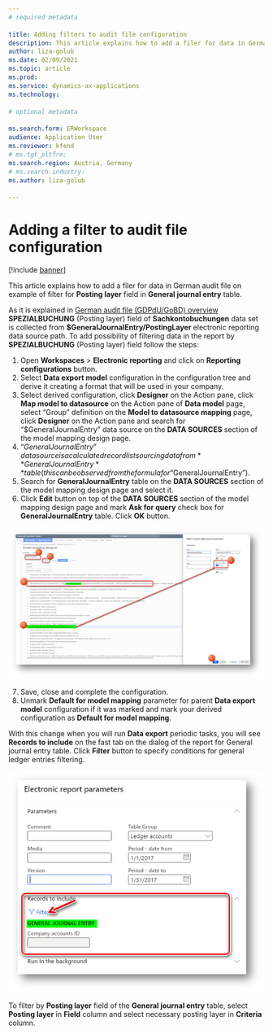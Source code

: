 ```yaml
---
# required metadata

title: Adding filters to audit file configuration
description: This article explains how to add a filer for data in German audit file on example of filter for Posting layer field in general ledger transactions data.
author: liza-golub
ms.date: 02/09/2021
ms.topic: article
ms.prod: 
ms.service: dynamics-ax-applications
ms.technology: 

# optional metadata

ms.search.form: ERWorkspace
audience: Application User
ms.reviewer: kfend
# ms.tgt_pltfrm: 
ms.search.region: Austria, Germany
# ms.search.industry: 
ms.author: liza-golub

---
```


# Adding a filter to audit file configuration

[!include [banner](../includes/banner.md)]

This article explains how to add a filer for data in German audit file on example of filter for **Posting layer** field in **General journal entry** table.

As it is explained in [German audit file (GDPdU/GoBD) overview](https://docs.microsoft.com/en-us/dynamics365/finance/localizations/emea-deu-gdpdu-audit-data-export#sachkontobuchungen) **SPEZIALBUCHUNG** (Posting layer) field of **Sachkontobuchungen** data set is collected from **$GeneralJournalEntry/PostingLayer** electronic reporting data source path. To add possibility of filtering data in the report by **SPEZIALBUCHUNG** (Posting layer) field follow the steps:

1.	Open **Workspaces** > **Electronic reporting** and click on **Reporting configurations** button.
2.	Select **Data export model** configuration in the configuration tree and derive it creating a format that will be used in your company.
3.	Select derived configuration, click **Designer** on the Action pane, click **Map model to datasource** on the Action pane of **Data model** page, select “Group” definition on the **Model to datasource mapping** page, click **Designer** on the Action pane and search for “$GeneralJournalEntry” data source on the **DATA SOURCES** section of the model mapping design page.
4.	“$GeneralJournalEntry” data source is a calculated record list sourcing data from **GeneralJournalEntry** table (this can be observed from the formula for “$GeneralJournalEntry”).
5.	Search for **GeneralJournalEntry** table on the **DATA SOURCES** section of the model mapping design page and select it.
6.	Click **Edit** button on top of the **DATA SOURCES** section of the model mapping design page and mark **Ask for query** check box for **GeneralJournalEntry** table. Click **OK** button.

![Mark Ask for quesry for General ledger entries table](media/ask-for-query-gl-entries.png)

7.	Save, close and complete the configuration.
8.	Unmark **Default for model mapping** parameter for parent **Data export model** configuration if it was marked and mark your derived configuration as **Default for model mapping**. 

With this change when you will run **Data export** periodic tasks, you will see **Records to include** on the fast tab on the dialog of the report for General journal entry table. Click **Filter** button to specify conditions for general ledger entries filtering.

![Setup filtering conditions on Data export periodic tasks](media/filter-setup.png)

To filter by **Posting layer** field of the **General journal entry** table, select **Posting layer** in **Field** column and select necessary posting layer in **Criteria** column.
